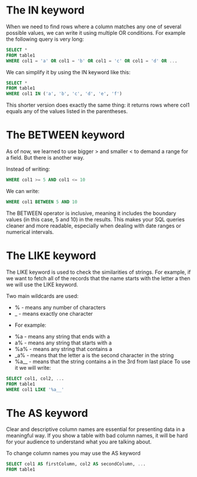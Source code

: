 # The IN keyword


When we need to find rows where a column matches any one of several possible values, we can write it using multiple OR conditions. For example the following query is very long:
```sql
SELECT *
FROM table1
WHERE col1 = 'a' OR col1 = 'b' OR col1 = 'c' OR col1 = 'd' OR ...
```
We can simplify it by using the IN keyword like this:
```sql
SELECT *
FROM table1
WHERE col1 IN ('a', 'b', 'c', 'd', 'e', 'f')
```
This shorter version does exactly the same thing: it returns rows where col1 equals any of the values listed in the parentheses.

# The BETWEEN keyword


As of now, we learned to use bigger > and smaller < to demand a range for a field. But there is another way.

Instead of writing:
```sql
WHERE col1 >= 5 AND col1 <= 10
```
We can write:
```sql
WHERE col1 BETWEEN 5 AND 10
```
The BETWEEN operator is inclusive, meaning it includes the boundary values (in this case, 5 and 10) in the results. This makes your SQL queries cleaner and more readable, especially when dealing with date ranges or numerical intervals.

# The LIKE keyword


The LIKE keyword is used to check the similarities of strings. For example, if we want to fetch all of the records that the name starts with the letter a then we will use the LIKE keyword.

Two main wildcards are used:

- % - means any number of characters
-  _ - means exactly one character

* For example:

- %a - means any string that ends with a
- a% - means any string that starts with a
- %a% - means any string that contains a
- _a% - means that the letter a is the second character in the string
- %a__ - means that the string contains a in the 3rd from last place
 To use it we will write:
```sql
SELECT col1, col2, ...
FROM table1
WHERE col1 LIKE '%a__'
```

# The AS keyword


Clear and descriptive column names are essential for presenting data in a meaningful way. If you show a table with bad column names, it will be hard for your audience to understand what you are talking about.

To change column names you may use the AS keyword
```sql
SELECT col1 AS firstColumn, col2 AS secondColumn, ...
FROM table1
```
